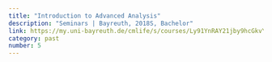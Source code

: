 ```yaml
---
title: "Introduction to Advanced Analysis"
description: "Seminars | Bayreuth, 2018S, Bachelor"
link: https://my.uni-bayreuth.de/cmlife/s/courses/Ly91YnRAY21jby9hcGkvY291cnNlcy8yMTkyNjI/overview
category: past
number: 5
---
```

